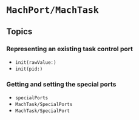 # ``MachPort/MachTask``

## Topics

### Representing an existing task control port

- ``init(rawValue:)``
- ``init(pid:)``

### Getting and setting the special ports

- ``specialPorts``
- ``MachTask/SpecialPorts``
- ``MachTask/SpecialPort``